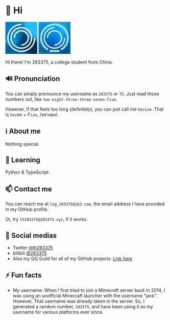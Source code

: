 # 👋 Hi

<span>
  <img src="./assets/logo-color-bg-dark.png" width="100" height="100">
  <img src="./assets/logo-osc.svg" width="100" height="100">
</span>

Hi there! I'm 283375, a college student from China.

## 🔊 Pronunciation

You can simply pronounce my username as `283375` or `75`. Just read those numbers out, like `two-eight-three-three-seven-five`.

However, if that feels too long (definitely), you can just call me `Sevive`. That is `Sev`en + F`ive`, /seˈvaɪv/.

## ℹ️ About me

Nothing special.

## 📖 Learning

Python & TypeScript.

## 📫 Contact me

You can reach me at `log_283375@163.com`, the email address I have provided in my GitHub profile.

Or, try `lh283375@283375.xyz`, if it works.

## 📱 Social medias

- Twitter [@lh283375](https://twitter.com/lh283375)
- bilibili [@283375](https://space.bilibili.com/13367844)
- Also my QQ Guild for all of my GitHub projects: [Link here](https://pd.qq.com/s/hmric9q9d)

## ⚡ Fun facts

- My username: When I first tried to join a Minecraft server back in 2014, I was using an unofficial Minecraft launcher with the username "jack". However, That username was already taken in the server. So, I generated a random number, `283375`, and have been using it as my username for various platforms ever since.
